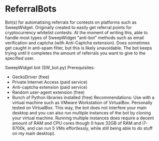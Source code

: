 # ReferralBots

Bot(s) for automatising referrals for contests on platforms such as SweepWidget. Originally created to easily get referral points for cryptocurrency whitelist contests. 
At the moment of writing this, able to handle most types of SweepWidget "anti-bot" methods such as email verification and captcha (with Anti-Captcha extension). Does sometimes get caught in anti-spam filter, but this is likely unavoidable. The bot keeps trying until it completes the amount of referrals you want to give to the specified user.

SweepWidget bot (SW_bot.py)
  Prerequisites:
  - GeckoDriver (free)
  - Private Internet Access (paid service)
  - Anti-captcha extension (paid service)
  - Random user-agent extension (free)
  - Bunch of Python libraries installed (free)
  Recommendations:
  Use with a virtual machine such as VMware Workstation of VirtualBox. Personally tested on VirtualBox. This way, the bot does not interfere your main desktop and you can also run   multiple instances of the bot by cloning your virtual machine. Running multiple instances does require a decent amount of RAM and CPU cores though (I have 32GB of RAM and i7-     8700k, and can run 5 VMs effortlessly, while still being able to do stuff on my main desktop).

